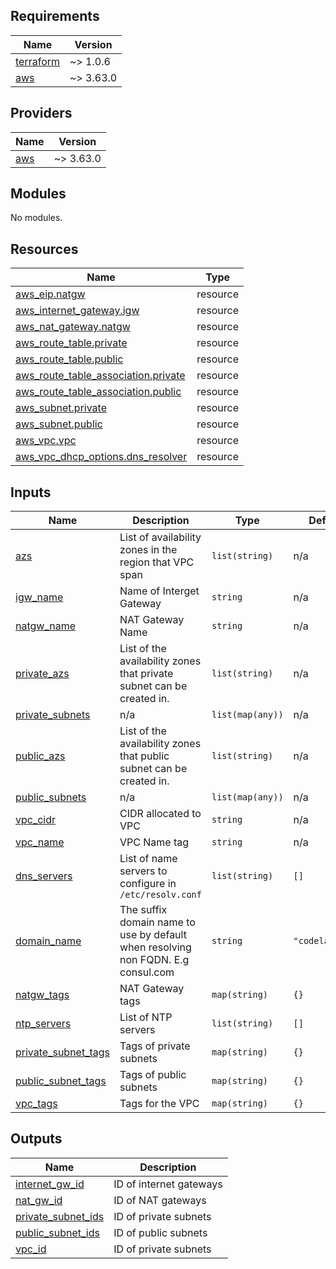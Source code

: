## Requirements

| Name | Version |
|------|---------|
| <a name="requirement_terraform"></a> [terraform](#requirement\_terraform) | ~> 1.0.6 |
| <a name="requirement_aws"></a> [aws](#requirement\_aws) | ~> 3.63.0 |

## Providers

| Name | Version |
|------|---------|
| <a name="provider_aws"></a> [aws](#provider\_aws) | ~> 3.63.0 |

## Modules

No modules.

## Resources

| Name | Type |
|------|------|
| [aws_eip.natgw](https://registry.terraform.io/providers/hashicorp/aws/latest/docs/resources/eip) | resource |
| [aws_internet_gateway.igw](https://registry.terraform.io/providers/hashicorp/aws/latest/docs/resources/internet_gateway) | resource |
| [aws_nat_gateway.natgw](https://registry.terraform.io/providers/hashicorp/aws/latest/docs/resources/nat_gateway) | resource |
| [aws_route_table.private](https://registry.terraform.io/providers/hashicorp/aws/latest/docs/resources/route_table) | resource |
| [aws_route_table.public](https://registry.terraform.io/providers/hashicorp/aws/latest/docs/resources/route_table) | resource |
| [aws_route_table_association.private](https://registry.terraform.io/providers/hashicorp/aws/latest/docs/resources/route_table_association) | resource |
| [aws_route_table_association.public](https://registry.terraform.io/providers/hashicorp/aws/latest/docs/resources/route_table_association) | resource |
| [aws_subnet.private](https://registry.terraform.io/providers/hashicorp/aws/latest/docs/resources/subnet) | resource |
| [aws_subnet.public](https://registry.terraform.io/providers/hashicorp/aws/latest/docs/resources/subnet) | resource |
| [aws_vpc.vpc](https://registry.terraform.io/providers/hashicorp/aws/latest/docs/resources/vpc) | resource |
| [aws_vpc_dhcp_options.dns_resolver](https://registry.terraform.io/providers/hashicorp/aws/latest/docs/resources/vpc_dhcp_options) | resource |

## Inputs

| Name | Description | Type | Default | Required |
|------|-------------|------|---------|:--------:|
| <a name="input_azs"></a> [azs](#input\_azs) | List of availability zones in the region that VPC span | `list(string)` | n/a | yes |
| <a name="input_igw_name"></a> [igw\_name](#input\_igw\_name) | Name of Interget Gateway | `string` | n/a | yes |
| <a name="input_natgw_name"></a> [natgw\_name](#input\_natgw\_name) | NAT Gateway Name | `string` | n/a | yes |
| <a name="input_private_azs"></a> [private\_azs](#input\_private\_azs) | List of the availability zones that private subnet can be created in. | `list(string)` | n/a | yes |
| <a name="input_private_subnets"></a> [private\_subnets](#input\_private\_subnets) | n/a | `list(map(any))` | n/a | yes |
| <a name="input_public_azs"></a> [public\_azs](#input\_public\_azs) | List of the availability zones that public subnet can be created in. | `list(string)` | n/a | yes |
| <a name="input_public_subnets"></a> [public\_subnets](#input\_public\_subnets) | n/a | `list(map(any))` | n/a | yes |
| <a name="input_vpc_cidr"></a> [vpc\_cidr](#input\_vpc\_cidr) | CIDR allocated to VPC | `string` | n/a | yes |
| <a name="input_vpc_name"></a> [vpc\_name](#input\_vpc\_name) | VPC Name tag | `string` | n/a | yes |
| <a name="input_dns_servers"></a> [dns\_servers](#input\_dns\_servers) | List of name servers to configure in `/etc/resolv.conf` | `list(string)` | `[]` | no |
| <a name="input_domain_name"></a> [domain\_name](#input\_domain\_name) | The suffix domain name to use by default when resolving non FQDN. E.g consul.com | `string` | `"codelab.net"` | no |
| <a name="input_natgw_tags"></a> [natgw\_tags](#input\_natgw\_tags) | NAT Gateway tags | `map(string)` | `{}` | no |
| <a name="input_ntp_servers"></a> [ntp\_servers](#input\_ntp\_servers) | List of NTP servers | `list(string)` | `[]` | no |
| <a name="input_private_subnet_tags"></a> [private\_subnet\_tags](#input\_private\_subnet\_tags) | Tags of private subnets | `map(string)` | `{}` | no |
| <a name="input_public_subnet_tags"></a> [public\_subnet\_tags](#input\_public\_subnet\_tags) | Tags of public subnets | `map(string)` | `{}` | no |
| <a name="input_vpc_tags"></a> [vpc\_tags](#input\_vpc\_tags) | Tags for the VPC | `map(string)` | `{}` | no |

## Outputs

| Name | Description |
|------|-------------|
| <a name="output_internet_gw_id"></a> [internet\_gw\_id](#output\_internet\_gw\_id) | ID of internet gateways |
| <a name="output_nat_gw_id"></a> [nat\_gw\_id](#output\_nat\_gw\_id) | ID of NAT gateways |
| <a name="output_private_subnet_ids"></a> [private\_subnet\_ids](#output\_private\_subnet\_ids) | ID of private subnets |
| <a name="output_public_subnet_ids"></a> [public\_subnet\_ids](#output\_public\_subnet\_ids) | ID of public subnets |
| <a name="output_vpc_id"></a> [vpc\_id](#output\_vpc\_id) | ID of private subnets |
